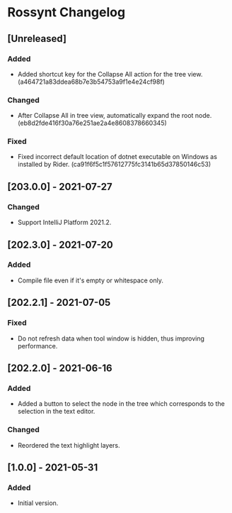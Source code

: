 <!-- Keep a Changelog guide -> https://keepachangelog.com -->

# Rossynt Changelog

## [Unreleased]
### Added
- Added shortcut key for the Collapse All action for the tree view. (a464721a83ddea68b7e3b54753a9f1e4e24cf98f)

### Changed
- After Collapse All in tree view, automatically expand the root node. (eb8d2fde416f30a76e251ae2a4e8608378660345)

### Fixed
- Fixed incorrect default location of dotnet executable on Windows as installed by Rider. (ca91f6f5c1f57612775fc3141b65d37850146c53)

## [203.0.0] - 2021-07-27
### Changed
- Support IntelliJ Platform 2021.2.

## [202.3.0] - 2021-07-20
### Added
- Compile file even if it's empty or whitespace only.

## [202.2.1] - 2021-07-05
### Fixed
- Do not refresh data when tool window is hidden, thus improving performance.

## [202.2.0] - 2021-06-16
### Added
- Added a button to select the node in the tree which corresponds to the selection in the text editor.

### Changed
- Reordered the text highlight layers.

## [1.0.0] - 2021-05-31
### Added
- Initial version.
